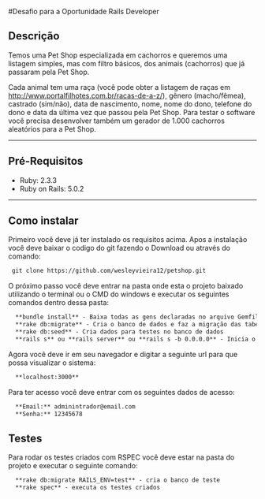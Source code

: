 #Desafio para a Oportunidade Rails Developer



Descrição
-------------
Temos uma Pet Shop especializada em cachorros e queremos uma listagem simples, mas com filtro básicos, dos animais (cachorros) que já passaram pela Pet Shop.

Cada animal tem uma raça (você pode obter a listagem de raças em http://www.portalfilhotes.com.br/racas-de-a-z/), gênero (macho/fêmea), castrado (sim/não), data de nascimento, nome, nome do dono, telefone do dono e data da última vez que passou pela Pet Shop.
Para testar o software você precisa desenvolver também um gerador de 1.000 cachorros aleatórios para a Pet Shop.


----------


Pré-Requisitos
-------------

- Ruby: 2.3.3
-	Ruby on Rails: 5.0.2


----------

Como instalar
-------------

Primeiro você deve já ter instalado os requisitos acima. Apos a instalação você deve baixar o codigo do git fazendo o Download ou através do comando:
```markdown
 git clone https://github.com/wesleyvieira12/petshop.git
```

O próximo passo você deve entrar na pasta onde esta o projeto baixado utilizando o terminal ou o CMD do windows e executar os seguintes comandos dentro dessa pasta:
```markdown
  **bundle install** - Baixa todas as gens declaradas no arquivo Gemfile
  **rake db:migrate** - Cria o banco de dados e faz a migração das tabelas
  **rake db:seed** - Cria dados para testes no banco de dados
  **rails s** ou **rails server** ou **rails s -b 0.0.0.0** - Inicia o servidor
```
Agora você deve ir em seu navegador e digitar a seguinte url para que possa visualizar o sistema:
```markdown
  **localhost:3000**
```
Para ter acesso você deve entrar com os seguintes dados de acesso:
```markdown
  **Email:** adminintrador@email.com
  **Senha:** 12345678
```

Testes
-------------

Para rodar os testes criados com RSPEC você deve estar na pasta do projeto e executar o seguinte comando:
```markdown
  **rake db:migrate RAILS_ENV=test** - cria o banco de teste
  **rake spec** - executa os testes criados
```
